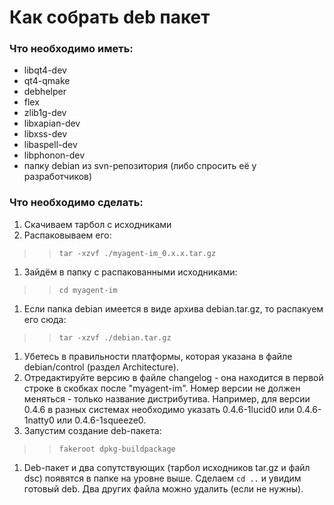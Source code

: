 # Как собрать deb пакет #

### Что необходимо иметь: ###
  * libqt4-dev
  * qt4-qmake
  * debhelper
  * flex
  * zlib1g-dev
  * libxapian-dev
  * libxss-dev
  * libaspell-dev
  * libphonon-dev
  * папку debian из svn-репозитория (либо спросить её у разработчиков)

### Что необходимо сделать: ###
  1. Скачиваем тарбол с исходниками
  1. Распаковываем его:
> > `tar -xzvf ./myagent-im_0.x.x.tar.gz`
  1. Зайдём в папку с распакованными исходниками:
> > `cd myagent-im`
  1. Если папка debian имеется в виде архива debian.tar.gz, то распакуем его сюда:
> > `tar -xzvf ./debian.tar.gz`
  1. Убетесь в правильности платформы, которая указана в файле debian/control (раздел Architecture).
  1. Отредактируйте версию в файле changelog - она находится в первой строке в скобках после "myagent-im". Номер версии не должен меняться - только название дистрибутива. Например, для версии 0.4.6 в разных системах необходимо указать 0.4.6-1lucid0 или 0.4.6-1natty0 или 0.4.6-1squeeze0.
  1. Запустим создание deb-пакета:
> > `fakeroot dpkg-buildpackage`
  1. Deb-пакет и два сопутствующих (тарбол исходников tar.gz и файл dsc) появятся в папке на уровне выше. Сделаем `cd ..` и увидим готовый deb. Два других файла можно удалить (если не нужны).